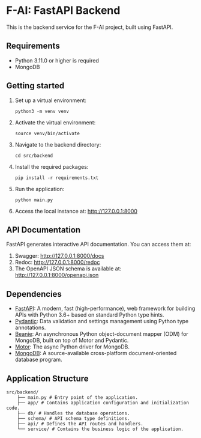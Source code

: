 # F-AI: FastAPI Backend
This is the backend service for the F-AI project, built using FastAPI.

## Requirements
- Python 3.11.0 or higher is required
- MongoDB

## Getting started
1. Set up a virtual environment: 
   ```shell
   python3 -m venv venv
   ```
2. Activate the virtual environment: 
   ```shell
   source venv/bin/activate
   ```
3. Navigate to the backend directory: 
   ```shell
   cd src/backend
   ```
4. Install the required packages: 
   ```shell
   pip install -r requirements.txt
   ```
5. Run the application: 
   ```shell
   python main.py
   ```
6. Access the local instance at: 
   http://127.0.0.1:8000

## API Documentation
FastAPI generates interactive API documentation. You can access them at:
1. Swagger: http://127.0.0.1:8000/docs
2. Redoc: http://127.0.0.1:8000/redoc
3. The OpenAPI JSON schema is available at: http://127.0.0.1:8000/openapi.json

## Dependencies
- [FastAPI](https://fastapi.tiangolo.com/): A modern, fast (high-performance), web framework for building APIs with Python 3.6+ based on standard Python type hints.
- [Pydantic](https://pydantic-docs.helpmanual.io/): Data validation and settings management using Python type annotations.
- [Beanie](https://roman-right.github.io/beanie/): An asynchronous Python object-document mapper (ODM) for MongoDB, built on top of Motor and Pydantic.
- [Motor](https://motor.readthedocs.io/): The async Python driver for MongoDB.
- [MongoDB](https://www.mongodb.com/): A source-available cross-platform document-oriented database program.

## Application Structure
```
src/backend/
    ├── main.py # Entry point of the application.
    ├── app/ # Contains application configuration and initialization code.
    ├── db/ # Handles the database operations.
    ├── schema/ # API schema type definitions.
    ├── api/ # Defines the API routes and handlers.
    └── service/ # Contains the business logic of the application.
```
